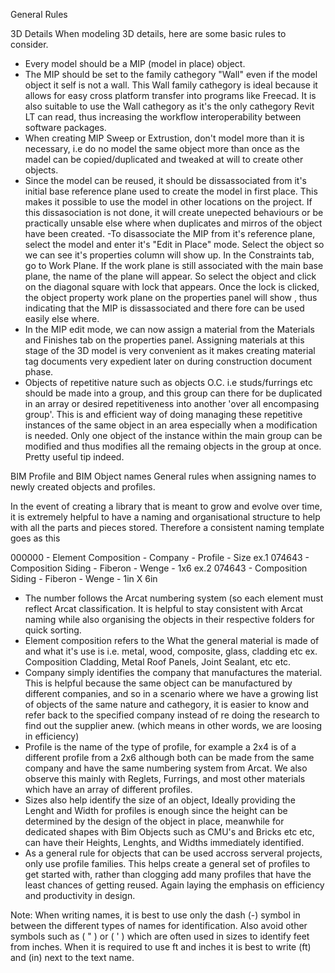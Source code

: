 General Rules 

3D Details 
When modeling 3D details, here are some basic rules to consider.

- Every model should be a MIP (model in place) object. 
- The MIP should be set to the family cathegory "Wall" even if the model object it self is not a wall. This Wall family cathegory is ideal because it allows for easy cross platform transfer into programs like Freecad. It is also suitable to use the Wall cathegory as it's the only cathegory Revit LT can read, thus increasing the workflow interoperability between software packages.
- When creating MIP Sweep or Extrustion, don't model more than it is necessary, i.e do no model the same object more than once as the madel can be copied/duplicated and tweaked at will to create other objects. 
- Since the model can be reused, it should be dissassociated from it's initial base reference plane used to create the model in first place. This makes it possible to use the model in other locations on the project. If this dissasociation is not done, it will create unepected behaviours or be practically unsable else where when duplicates and mirros of the object have been created. 
-To disassociate the MIP from it's reference plane, select the model and enter it's "Edit in Place" mode. Select the object so we can see it's properties column will show up. In the Constraints tab, go to Work Plane. If the work plane is still associated with the main base plane, the name of the plane will appear. So select the object and click on the diagonal square with lock that appears. Once the lock is clicked, the object property work plane on the properties panel will show <not associated>, thus indicating that the MIP is dissassociated and there fore can be used easily else where. 
- In the MIP edit mode, we can now assign a material from the Materials and Finishes tab on the properties panel. Assigning materials at this stage of the 3D model is very convenient as it makes creating material tag documents very expedient later on during construction document phase.
- Objects of repetitive nature such as objects O.C. i.e studs/furrings etc should be made into a group, and this group can there for be duplicated in an array or desired repetitiveness into another 'over all encompasing group'. This is and efficient way of doing managing these repetitive instances of the same object in an area especially when a modification is needed. Only one object of the instance within the main group can be modified and thus modifies all the remaing objects in the group at once. Pretty useful tip indeed.




BIM Profile and BIM Object names
General rules when assigning names to newly created objects and profiles.

In the event of creating a library that is meant to grow and evolve over time, it is extremely helpful to have a naming and organisational structure to help with all the parts and pieces stored. Therefore a consistent naming template goes as this 

000000 - Element Composition - Company - Profile - Size
ex.1
074643 - Composition Siding - Fiberon - Wenge - 1x6
ex.2
074643 - Composition Siding - Fiberon - Wenge - 1in X 6in

- The number follows the Arcat numbering system (so each element must reflect Arcat classification. It is helpful to stay consistent with Arcat naming while also organising the objects in their respective folders for quick sorting.
- Element composition refers to the What the general material is made of and what it's use is i.e. metal, wood, composite, glass, cladding etc ex. Composition Cladding, Metal Roof Panels, Joint Sealant, etc etc.
- Company simply identifies the company that manufactures the material. This is helpful because the same object can be manufactured by different companies, and so in a scenario where we have a growing list of objects of the same nature and cathegory, it is easier to know and refer back to the specified company instead of re doing the research to find out the supplier anew. (which means in other words, we are loosing in efficiency)
- Profile is the name of the type of profile, for example a 2x4 is of a different profile from a 2x6 although both can be made from the same company and have the same numbering system from Arcat. We also observe this mainly with Reglets, Furrings, and most other materials which have an array of different profiles. 
- Sizes also help identify the size of an object, Ideally providing the Lenght and Width for profiles is enough since the height can be determined by the design of the object in place, meanwhile for dedicated shapes with Bim Objects such as CMU's and Bricks etc etc, can have their Heights, Lenghts, and Widths immediately identified.
- As a general rule for objects that can be used accross serveral projects, only use profile families. This helps create a general set of profiles to get started with, rather than clogging add many profiles that have the least chances of getting reused. Again laying the emphasis on efficiency and productivity in design. 

Note: When writing names, it is best to use only the dash (-) symbol in between the different types of names for identification. Also avoid other symbols such as ( " ) or ( ' ) which are often used in sizes to identify feet from inches. When it is required to use ft and inches it is best to write (ft) and (in) next to the text name. 
